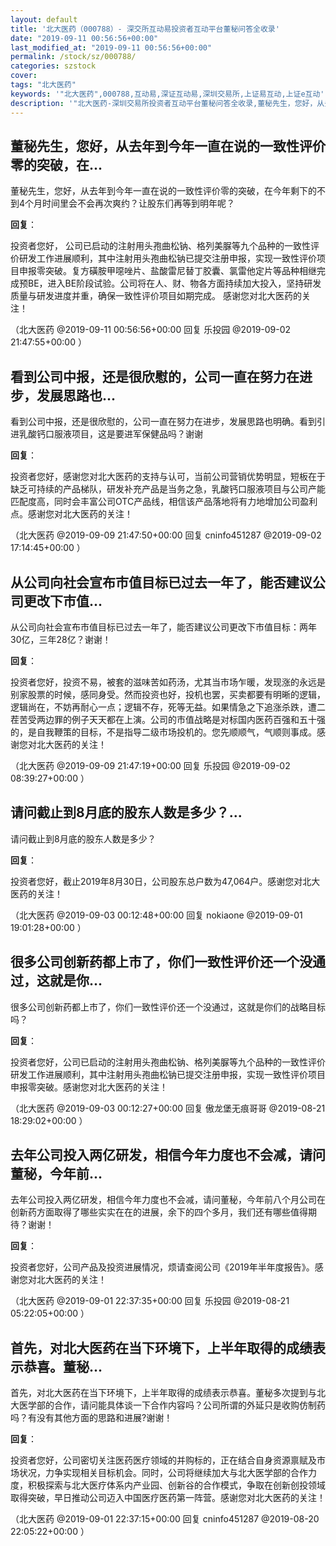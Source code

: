 ```yaml
---
layout: default
title: '北大医药（000788）- 深交所互动易投资者互动平台董秘问答全收录'
date: "2019-09-11 00:56:56+00:00"
last_modified_at: "2019-09-11 00:56:56+00:00"
permalink: /stock/sz/000788/
categories: szstock
cover: 
tags: "北大医药"
keywords: '"北大医药",000788,互动易,深证互动易,深圳交易所,上证易互动,上证e互动'
description: '"北大医药-深圳交易所投资者互动平台董秘问答全收录,董秘先生，您好，从去年到今年一直在说的一致性评价零的突破，在今年剩下的不到4个月时间里会不会再次爽约？让股东们再等到明年呢？"'
---
```


## 董秘先生，您好，从去年到今年一直在说的一致性评价零的突破，在...

董秘先生，您好，从去年到今年一直在说的一致性评价零的突破，在今年剩下的不到4个月时间里会不会再次爽约？让股东们再等到明年呢？

**回复**：

投资者您好， 公司已启动的注射用头孢曲松钠、格列美脲等九个品种的一致性评价研发工作进展顺利，其中注射用头孢曲松钠已提交注册申报，实现一致性评价项目申报零突破。复方磺胺甲噁唑片、盐酸雷尼替丁胶囊、氯雷他定片等品种相继完成预BE，进入BE阶段试验。公司将在人、财、物各方面持续加大投入，坚持研发质量与研发进度并重，确保一致性评价项目如期完成。 感谢您对北大医药的关注！ 

（北大医药  @2019-09-11 00:56:56+00:00 回复 乐投园  @2019-09-02 21:47:55+00:00 ）

## 看到公司中报，还是很欣慰的，公司一直在努力在进步，发展思路也...

看到公司中报，还是很欣慰的，公司一直在努力在进步，发展思路也明确。看到引进乳酸钙口服液项目，这是要进军保健品吗？谢谢

**回复**：

投资者您好，感谢您对北大医药的支持与认可，当前公司营销优势明显，短板在于缺乏可持续的产品梯队，研发补充产品是当务之急，乳酸钙口服液项目与公司产能匹配度高，同时会丰富公司OTC产品线，相信该产品落地将有力地增加公司盈利点。感谢您对北大医药的关注！ 

（北大医药  @2019-09-09 21:47:50+00:00 回复 cninfo451287  @2019-09-02 17:14:45+00:00 ）

## 从公司向社会宣布市值目标已过去一年了，能否建议公司更改下市值...

从公司向社会宣布市值目标已过去一年了，能否建议公司更改下市值目标：两年30亿，三年28亿？谢谢！

**回复**：

投资者您好，投资不易，被套的滋味苦如药汤，尤其当市场乍暖，发现涨的永远是别家股票的时候，感同身受。然而投资也好，投机也罢，买卖都要有明晰的逻辑，逻辑尚在，不妨再耐心一点；逻辑不存，死等无益。如果情急之下追涨杀跌，遭二茬苦受两边罪的例子天天都在上演。公司的市值战略是对标国内医药百强和五十强的，是自我鞭策的目标，不是指导二级市场投机的。您先顺顺气，气顺则事成。感谢您对北大医药的关注！ 

（北大医药  @2019-09-09 21:47:19+00:00 回复 乐投园  @2019-09-02 08:39:27+00:00 ）

## 请问截止到8月底的股东人数是多少？...

请问截止到8月底的股东人数是多少？

**回复**：

投资者您好，截止2019年8月30日，公司股东总户数为47,064户。感谢您对北大医药的关注！ 

（北大医药  @2019-09-03 00:12:48+00:00 回复 nokiaone  @2019-09-01 19:01:28+00:00 ）

## 很多公司创新药都上市了，你们一致性评价还一个没通过，这就是你...

很多公司创新药都上市了，你们一致性评价还一个没通过，这就是你们的战略目标吗？

**回复**：

投资者您好，公司已启动的注射用头孢曲松钠、格列美脲等九个品种的一致性评价研发工作进展顺利，其中注射用头孢曲松钠已提交注册申报，实现一致性评价项目申报零突破。感谢您对北大医药的关注！ 

（北大医药  @2019-09-03 00:12:27+00:00 回复 傲龙堡无痕哥哥  @2019-08-21 18:29:02+00:00 ）

## 去年公司投入两亿研发，相信今年力度也不会减，请问董秘，今年前...

去年公司投入两亿研发，相信今年力度也不会减，请问董秘，今年前八个月公司在创新药方面取得了哪些实实在在的进展，余下的四个多月，我们还有哪些值得期待？谢谢！

**回复**：

投资者您好，公司产品及投资进展情况，烦请查阅公司《2019年半年度报告》。感谢您对北大医药的关注！ 

（北大医药  @2019-09-01 22:37:35+00:00 回复 乐投园  @2019-08-21 05:22:05+00:00 ）

## 首先，对北大医药在当下环境下，上半年取得的成绩表示恭喜。董秘...

首先，对北大医药在当下环境下，上半年取得的成绩表示恭喜。董秘多次提到与北大医学部的合作，请问能具体谈一下合作内容吗？公司所谓的外延只是收购仿制药吗？有没有其他方面的思路和进展?谢谢！

**回复**：

投资者您好，公司密切关注医药医疗领域的并购标的，正在结合自身资源禀赋及市场状况，力争实现相关目标机会。同时，公司将继续加大与北大医学部的合作力度，积极探索与北大医疗体系内产业园、创新谷的合作模式，争取在创新创投领域取得突破，早日推动公司迈入中国医疗医药第一阵营。感谢您对北大医药的关注！ 

（北大医药  @2019-09-01 22:37:15+00:00 回复 cninfo451287  @2019-08-20 22:05:22+00:00 ）

